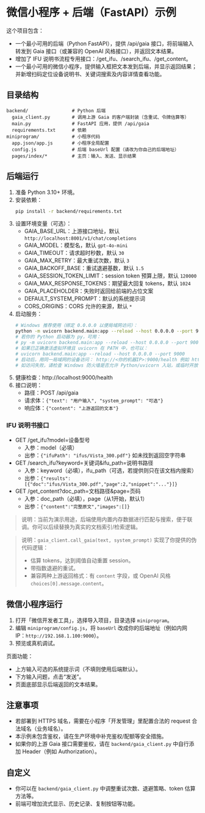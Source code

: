 # 微信小程序 + 后端（FastAPI）示例

这个项目包含：
- 一个最小可用的后端（Python FastAPI），提供 /api/gaia 接口，将前端输入转发到 Gaia 接口（或兼容的 OpenAI 风格接口），并返回文本结果。
- 增加了 IFU 说明书流程专用接口：/get_ifu、/search_ifu、/get_content。
- 一个最小可用的微信小程序，提供输入框把文本发到后端，并显示返回结果；并新增扫码定位设备说明书、关键词搜索及内容详情查看功能。

## 目录结构

```
backend/                # Python 后端
  gaia_client.py        # 调用上游 Gaia 的客户端封装（含重试、令牌估算等）
  main.py               # FastAPI 应用，提供 /api/gaia
  requirements.txt      # 依赖
miniprogram/            # 小程序代码
  app.json/app.js       # 小程序全局配置
  config.js             # 后端 baseUrl 配置（请改为你自己的后端地址）
  pages/index/*         # 主页：输入、发送、显示结果
```

## 后端运行

1. 准备 Python 3.10+ 环境。
2. 安装依赖：
   ```bash
   pip install -r backend/requirements.txt
   ```
3. 设置环境变量（可选）：
   - GAIA_BASE_URL：上游接口地址，默认 `http://localhost:8001/v1/chat/completions`
   - GAIA_MODEL：模型名，默认 `gpt-4o-mini`
   - GAIA_TIMEOUT：请求超时秒数，默认 `30`
   - GAIA_MAX_RETRY：最大重试次数，默认 `3`
   - GAIA_BACKOFF_BASE：重试退避基数，默认 `1.5`
   - GAIA_SESSION_TOKEN_LIMIT：session token 预算上限，默认 `120000`
   - GAIA_MAX_RESPONSE_TOKENS：期望最大回复 tokens，默认 `1024`
   - GAIA_PLACEHOLDER：失败时返回给前端的占位文案
   - DEFAULT_SYSTEM_PROMPT：默认的系统提示词
   - CORS_ORIGINS：CORS 允许的来源，默认 `*`
4. 启动服务：
   ```bash
   # Windows 推荐使用（绑定 0.0.0.0 以便局域网访问）：
   python -m uvicorn backend.main:app --reload --host 0.0.0.0 --port 9000
   # 若你的 Python 启动器为 py，可用：
   # py -m uvicorn backend.main:app --reload --host 0.0.0.0 --port 9000
   # 如果已正确激活虚拟环境且 uvicorn 在 PATH 中，也可以：
   # uvicorn backend.main:app --reload --host 0.0.0.0 --port 9000
   # 启动后，用同一局域网的设备访问： http://<你的机器IP>:9000/health 例如 http://192.168.4.168:9000/health
   # 如访问失败，请检查 Windows 防火墙是否允许 Python/uvicorn 入站，或临时开放 9000 端口。
   ```
5. 健康检查：http://localhost:9000/health
6. 接口说明：
   - 路径：POST /api/gaia
   - 请求体：`{"text": "用户输入", "system_prompt": "可选"}`
   - 响应体：`{"content": "上游返回的文本"}`

### IFU 说明书接口
- GET /get_ifu?model=设备型号
  - 入参：model（必填）
  - 出参：`{"ifuPath": "ifus/Vista_300.pdf"}` 如未找到返回空字符串
- GET /search_ifu?keyword=关键词&ifu_path=说明书路径
  - 入参：keyword（必填），ifu_path（可选，若提供则只在该文档内搜索）
  - 出参：`{"results":[{"doc":"ifus/Vista_300.pdf","page":2,"snippet":"..."}]}`
- GET /get_content?doc_path=文档路径&page=页码
  - 入参：doc_path（必填），page（从1开始，默认1）
  - 出参：`{"content":"完整原文","images":[]}`

> 说明：当前为演示用途，后端使用内置内存数据进行匹配与搜索，便于联调。你可以后续替换为真实的文档索引/检索逻辑。

> 说明：`gaia_client.call_gaia(text, system_prompt)` 实现了你提供的伪代码逻辑：
> - 估算 tokens，达到阈值自动重置 session。
> - 带指数退避的重试。
> - 兼容两种上游返回格式：有 `content` 字段，或 OpenAI 风格 `choices[0].message.content`。

## 微信小程序运行

1. 打开「微信开发者工具」，选择导入项目，目录选择 `miniprogram`。
2. 编辑 `miniprogram/config.js`，将 `baseUrl` 改成你的后端地址（例如内网 IP：`http://192.168.1.100:9000`）。
3. 预览或真机调试。

页面功能：
- 上方输入可选的系统提示词（不填则使用后端默认）。
- 下方输入问题，点击“发送”。
- 页面底部显示后端返回的文本结果。

## 注意事项
- 若部署到 HTTPS 域名，需要在小程序「开发管理」里配置合法的 request 合法域名（业务域名）。
- 本示例未包含鉴权，请在生产环境中补充鉴权/配额等安全措施。
- 如果你的上游 Gaia 接口需要鉴权，请在 `backend/gaia_client.py` 中自行添加 Header（例如 Authorization）。

## 自定义
- 你可以在 `backend/gaia_client.py` 中调整重试次数、退避策略、token 估算方法等。
- 前端可增加流式显示、历史记录、复制按钮等功能。
